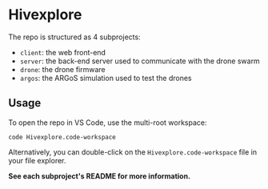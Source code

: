 # Hivexplore

The repo is structured as 4 subprojects:
- `client`: the web front-end
- `server`: the back-end server used to communicate with the drone swarm
- `drone`: the drone firmware
- `argos`: the ARGoS simulation used to test the drones

## Usage

To open the repo in VS Code, use the multi-root workspace:
```
code Hivexplore.code-workspace
```

Alternatively, you can double-click on the `Hivexplore.code-workspace` file in your file explorer.

**See each subproject's README for more information.**
